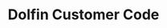 ---
title: "Dolfin Customer Code"
name: "sourcemeta_dolfin"
key: "order_source_customer_code_map"
description: "The source customer code to return, can use template usually hard coded, i.e. all orders into one account"
user_friendly_description: "Determine which customer orders should be placed under in Dolfin. Generally this is set to a fixed account."
default: "099"
values: []
tags: [sourcemeta,dolfin]
type: "meta"
process: "orders"
headless: true
---